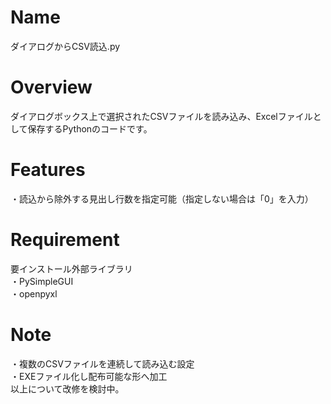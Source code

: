 # Name
ダイアログからCSV読込.py
# Overview
ダイアログボックス上で選択されたCSVファイルを読み込み、Excelファイルとして保存するPythonのコードです。
# Features
・読込から除外する見出し行数を指定可能（指定しない場合は「0」を入力）
# Requirement
要インストール外部ライブラリ  
・PySimpleGUI  
・openpyxl
# Note  
・複数のCSVファイルを連続して読み込む設定  
・EXEファイル化し配布可能な形へ加工  
以上について改修を検討中。  
